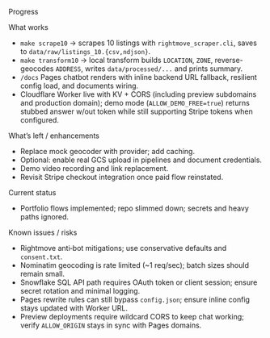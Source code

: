 Progress

What works
- `make scrape10` → scrapes 10 listings with `rightmove_scraper.cli`, saves to `data/raw/listings_10.{csv,ndjson}`.
- `make transform10` → local transform builds `LOCATION`, `ZONE`, reverse-geocodes `ADDRESS`, writes `data/processed/...` and prints summary.
- `/docs` Pages chatbot renders with inline backend URL fallback, resilient config load, and documents wiring.
- Cloudflare Worker live with KV + CORS (including preview subdomains and production domain); demo mode (`ALLOW_DEMO_FREE=true`) returns stubbed answer w/out token while still supporting Stripe tokens when configured.

What’s left / enhancements
- Replace mock geocoder with provider; add caching.
- Optional: enable real GCS upload in pipelines and document credentials.
- Demo video recording and link replacement.
- Revisit Stripe checkout integration once paid flow reinstated.

Current status
- Portfolio flows implemented; repo slimmed down; secrets and heavy paths ignored.

Known issues / risks
- Rightmove anti‑bot mitigations; use conservative defaults and `consent.txt`.
- Nominatim geocoding is rate limited (~1 req/sec); batch sizes should remain small.
- Snowflake SQL API path requires OAuth token or client session; ensure secret rotation and minimal logging.
- Pages rewrite rules can still bypass `config.json`; ensure inline config stays updated with Worker URL.
- Preview deployments require wildcard CORS to keep chat working; verify `ALLOW_ORIGIN` stays in sync with Pages domains.
